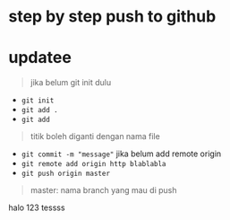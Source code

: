 # step by step push to github
# updatee
> jika belum git init dulu 
- `git init` 
- `git add .` 
- `git add`
> titik boleh diganti dengan nama file 
- `git commit -m "message"`
jika belum add remote origin
- `git remote add origin http blablabla` 
- `git push origin master ` 
> master: nama branch yang mau di push 

halo 123
tessss